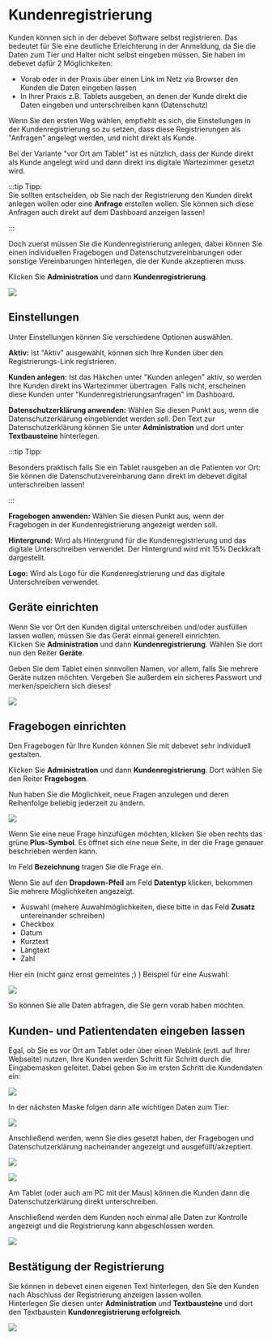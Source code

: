 # Kundenregistrierung

Kunden können sich in der debevet Software selbst registrieren. Das bedeutet für Sie eine deutliche Erleichterung in der Anmeldung,
da Sie die Daten zum Tier und Halter nicht selbst eingeben müssen. Sie haben im debevet dafür 2 Möglichkeiten:

* Vorab oder in der Praxis über einen Link im Netz via Browser den Kunden die Daten eingeben lassen
* In Ihrer Praxis z.B. Tablets ausgeben, an denen der Kunde direkt die Daten eingeben und unterschreiben kann (Datenschutz)

Wenn Sie den ersten Weg wählen, empfiehlt es sich, die Einstellungen in der Kundenregistrierung so zu setzen, dass diese Registrierungen
als "Anfragen" angelegt werden, und nicht direkt als Kunde.

Bei der Variante "vor Ort am Tablet" ist es nützlich, dass der Kunde direkt als Kunde angelegt wird und dann direkt ins digitale Wartezimmer
gesetzt wird.  

:::tip Tipp:  
Sie sollten entscheiden, ob Sie nach der Registrierung den Kunden direkt anlegen wollen oder eine **Anfrage** erstellen wollen. Sie können sich diese Anfragen 
auch direkt auf dem Dashboard anzeigen lassen! 

:::

Doch zuerst müssen Sie die Kundenregistrierung anlegen, dabei können Sie einen individuellen Fragebogen und Datenschutzvereinbarungen oder
sonstige Vereinbarungen hinterlegen, die der Kunde akzeptieren muss.

Klicken Sie **Administration** und dann **Kundenregistrierung**.

![](../../static/img/Admin/kundenreg1.png)  

## Einstellungen 

Unter Einstellungen können Sie verschiedene Optionen auswählen.

**Aktiv:**
Ist "Aktiv" ausgewählt, können sich Ihre Kunden über den Registrierungs-Link registrieren.

**Kunden anlegen:**
Ist das Häkchen unter "Kunden anlegen" aktiv, so werden Ihre Kunden direkt ins Wartezimmer übertragen. Falls nicht, erscheinen diese Kunden unter "Kundenregistrierungsanfragen" im Dashboard.

**Datenschutzerklärung anwenden:**
Wählen Sie diesen Punkt aus, wenn die Datenschutzerklärung eingeblendet werden soll. Den Text zur Datenschutzerklärung können Sie unter **Administration**
und dort unter **Textbausteine** hinterlegen.

:::tip Tipp: 

Besonders praktisch falls Sie ein Tablet rausgeben an die Patienten vor Ort: Sie können die Datenschutzvereinbarung dann direkt im debevet
digital unterschreiben lassen!  

:::  

**Fragebogen anwenden:**
Wählen Sie diesen Punkt aus, wenn der Fragebogen in der Kundenregistrierung angezeigt werden soll.

**Hintergrund:**
Wird als Hintergrund für die Kundenregistrierung und das digitale Unterschreiben verwendet. Der Hintergrund wird mit 15% Deckkraft dargestellt.

**Logo:**
Wird als Logo für die Kundenregistrierung und das digitale Unterschreiben verwendet.

## Geräte einrichten 

Wenn Sie vor Ort den Kunden digital unterschreiben und/oder ausfüllen lassen wollen, müssen Sie das Gerät einmal generell einrichten.  
Klicken Sie **Administration** und dann **Kundenregistrierung**. Wählen Sie dort nun den Reiter **Geräte**.   

Geben Sie dem Tablet einen sinnvollen Namen, vor allem, falls Sie mehrere Geräte nutzen möchten. Vergeben Sie außerdem ein sicheres Passwort und merken/speichern 
sich dieses!

![](../../static/img/Admin/devices.png)

## Fragebogen einrichten  

Den Fragebogen für Ihre Kunden können Sie mit debevet sehr individuell gestalten. 

Klicken Sie **Administration** und dann **Kundenregistrierung**. Dort wählen Sie den Reiter **Fragebogen**. 

Nun haben Sie die Möglichkeit, neue Fragen anzulegen und deren Reihenfolge beliebig jederzeit zu ändern.  

![](../../static/img/Admin/quest.png)  

Wenn Sie eine neue Frage hinzufügen möchten, klicken Sie oben rechts das grüne **Plus-Symbol**. Es öffnet sich eine neue Seite, in der
die Frage genauer beschrieben werden kann.  

Im Feld **Bezeichnung** tragen Sie die Frage ein.  

Wenn Sie auf den **Dropdown-Pfeil** am Feld **Datentyp** klicken, bekommen Sie mehrere Möglichkeiten angezeigt.  

* Auswahl (mehere Auwahlmöglichkeiten, diese bitte in das Feld **Zusatz** untereinander schreiben)
* Checkbox 
* Datum  
* Kurztext  
* Langtext  
* Zahl   

Hier ein (nicht ganz ernst gemeintes ;) ) Beispiel für eine Auswahl:  

![](../../static/img/Admin/quest3.png)  

So können Sie alle Daten abfragen, die Sie gern vorab haben möchten.  

## Kunden- und Patientendaten eingeben lassen  

Egal, ob Sie es vor Ort am Tablet oder über einen Weblink (evtl. auf Ihrer Webseite) nutzen, Ihre Kunden werden Schritt für Schritt
durch die Eingabemasken geleitet. 
Dabei geben Sie im ersten Schritt die Kundendaten ein:  

![](../../static/img/Admin/kundendaten_eingeben1.png)  

In der nächsten Maske folgen dann alle wichtigen Daten zum Tier:  

![](../../static/img/Admin/kundendaten_eingeben2.png)  

Anschließend werden, wenn Sie dies gesetzt haben, der Fragebogen und Datenschutzerklärung nacheinander angezeigt und ausgefüllt/akzeptiert.  

![](../../static/img/Admin/quest4.png)  

![](../../static/img/Admin/quest5.png)  

Am Tablet (oder auch am PC mit der Maus) können die Kunden dann die Datenschutzerklärung direkt unterschreiben.  

Anschließend werden dem Kunden noch einmal alle Daten zur Kontrolle angezeigt und die Registrierung kann abgeschlossen werden.  

![](../../static/img/Admin/abschluss_reg.png)  

## Bestätigung der Registrierung 

Sie können in debevet einen eigenen Text hinterlegen, den Sie den Kunden nach Abschluss der Registrierung anzeigen lassen wollen.  
Hinterlegen Sie diesen unter **Administration** und **Textbausteine** und dort den Textbaustein **Kundenregistrierung erfolgreich**.  

![](../../static/img/Admin/abschluss_reg_text.png)  





